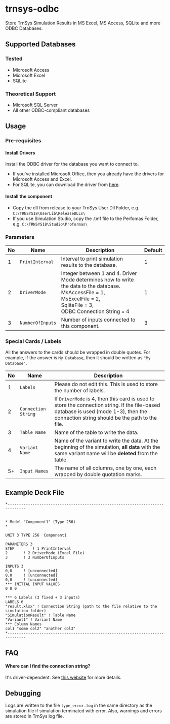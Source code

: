 # trnsys-odbc

Store TrnSys Simulation Results in MS Excel, MS Access, SQLite and more ODBC Databases.

## Supported Databases

### Tested

- Microsoft Access
- Microsoft Excel
- SQLite

### Theoretical Support


- Microsoft SQL Server
- All other ODBC-compliant databases

## Usage

### Pre-requisites

#### Install Drivers
Install the ODBC driver for the database you want to connect to.

- If you've installed Microsoft Office, then you already have the drivers for Microsoft Access and Excel.
- For SQLite, you can download the driver from [here](https://www.ch-werner.de/sqliteodbc/).

#### Install the component
- Copy the dll from release to your TrnSys User Dll Folder, e.g. `C:\TRNSYS18\UserLib\ReleaseDLLs\`
- If you use Simulation Studio, copy the .tmf file to the Perfomas Folder, e.g. `C:\TRNSYS18\Studio\Proformas\`

### Parameters

| No | Name             | Description                                                                                                                                                                        | Default |
|----|------------------|------------------------------------------------------------------------------------------------------------------------------------------------------------------------------------|---------|
| 1  | `PrintInterval`  | Interval to print simulation results to the database.                                                                                                                              | 1       |
| 2  | `DriverMode`     | Integer between 1 and 4. Driver Mode determines how to write the data to the database. <br> MsAccessFile = 1, <br> MsExcelFile = 2, <br> SqliteFile = 3, <br> ODBC Connection String = 4 | 1       |
| 3  | `NumberOfInputs` | Number of inputs connected to this component.                                                                                                                                      | 3       |

### Special Cards / Labels

All the answers to the cards should be wrapped in double quotes. For example, if the answer is `My Database`, then it
should be written as `"My Database"`.

| No | Name                | Description                                                                                                                                                                            |
|----|---------------------|----------------------------------------------------------------------------------------------------------------------------------------------------------------------------------------|
| 1  | `Labels`            | Please do not edit this. This is used to store the number of labels.                                                                                                                   |
| 2  | `Connection String` | If `DriverMode` is 4, then this card is used to store the connection string. If the file-based database is used (mode 1-3), then the connection string should be the path to the file. |
| 3  | `Table Name`        | Name of the table to write the data.                                                                                                                                                   |
| 4  | `Variant Name`      | Name of the variant to write the data. At the beginning of the simulation, **all data** with the same variant name will be **deleted** from the table.                                 |
| 5+ | `Input Names`       | The name of all columns, one by one, each wrapped by double quotation marks.                                                                                                           |

## Example Deck File

```text
*------------------------------------------------------------------------------


* Model "Component1" (Type 256)
* 

UNIT 3 TYPE 256	 Component1

PARAMETERS 3
STEP		! 1 PrintInterval
2		! 2 DriverMode (Excel File)
3		! 3 NumberOfInputs

INPUTS 3
0,0		! [unconnected]
0,0		! [unconnected]
0,0		! [unconnected]
*** INITIAL INPUT VALUES
0 0 0

*** 6 Labels (3 fixed + 3 inputs)
LABELS 6
"result.xlsx" ! Connection String (path to the file relative to the simulation folder)
"SimulationResult" ! Table Name
"Variant1" ! Variant Name
*** Column Names
col1 "some col2" "another col3"
*------------------------------------------------------------------------------
```

## FAQ

#### Where can I find the connection string?
It's driver-dependent. See [this website](https://www.connectionstrings.com/) for more details.

## Debugging

Logs are written to the file `type_error.log` in the same directory as the simulation file if simulation terminated with
error. Also, warnings and errors are stored in TrnSys log file.
